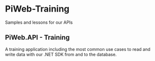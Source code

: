 # PiWeb-Training

Samples and lessons for our APIs

## PiWeb.API - Training

A training application including the most common use cases to read and write data with our .NET SDK from and to the database.

